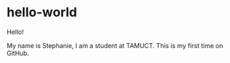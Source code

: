 # hello-world
Hello!

My name is Stephanie, I am a student at TAMUCT. This is my first time on GitHub.
